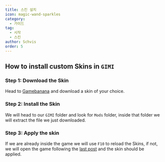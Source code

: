 ```yaml
---
title: 스킨 설치
icon: magic-wand-sparkles
category:
  - 가이드
tag:
  - 시작
  - 스킨
author: Schvis
order: 5
---
```


## How to install custom Skins in `GIMI`

### Step 1: Download the Skin

Head to [Gamebanana](https://gamebanana.com/games/8552) and download a skin of your choice.

### Step 2: Install the Skin

We will head to our `GIMI` folder and look for `Mods` folder, inside that folder we will extract the file we just downloaded.

### Step 3: Apply the skin

If we are already inside the game we will use `F10` to reload the Skins, if not, we will open the game following the [last post](3DM-tutorial.md) and the skin should be applied.
